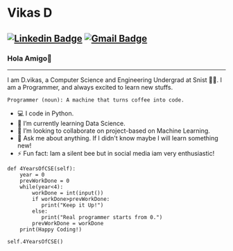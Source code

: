 # Vikas D

 [![Linkedin Badge](https://img.shields.io/badge/-vikas-blue?style=flat-square&logo=Linkedin&logoColor=white&link=https://www.linkedin.com/in/vikas-d1//)](https://www.linkedin.com/in/vikas-d1//) 
[![Gmail Badge](https://img.shields.io/badge/-8466vikas@gmail.com-c14438?style=flat-square&logo=Gmail&logoColor=white&link=mailto:sejalc230@gmail.com)](8466vikas@gmail.com)
---
### Hola Amigo👋
---
I am D.vikas, a Computer Science and Engineering Undergrad at Snist 🧑‍🎓. I am a Programmer, and always excited to learn new stuffs.
```
Programmer (noun): A machine that turns coffee into code.
```
- :computer: I code in Python.
- 🌱 I’m currently learning Data Science.
- 👯 I’m looking to collaborate on project-based on Machine Learning.
- 💬 Ask me about anything. If I didn't know maybe I will learn something new!
- ⚡ Fun fact: Iam a silent bee but in social media iam very enthusiastic!

```
def 4YearsOfCSE(self):
    year = 0
    prevWorkDone = 0
    while(year<4):
        workDone = int(input())
        if workDone>prevWorkDone:
           print("Keep it Up!")
        else:
           print("Real programmer starts from 0.")
        prevWorkDone = workDone 
    print(Happy Coding!)
    
self.4YearsOfCSE()
```
